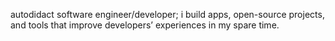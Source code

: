 autodidact software engineer/developer; i build apps, open-source projects, <br>and tools that improve developers’ experiences in my spare time.
